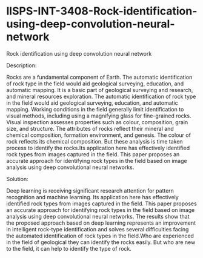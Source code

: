 # llSPS-INT-3408-Rock-identification-using-deep-convolution-neural-network
Rock identification using deep convolution neural network

Description:

Rocks are a fundamental component of Earth. The automatic identification of rock type in the field would aid geological surveying, education, and automatic mapping. It is a basic part of geological surveying and research, and mineral resources exploration. The automatic identification of rock type in the field would aid geological surveying, education, and automatic mapping. Working conditions in the field generally limit identification to visual methods, including using a magnifying glass for fine-grained rocks. Visual inspection assesses properties such as colour, composition, grain size, and structure. The attributes of rocks reflect their mineral and chemical composition, formation environment, and genesis. The colour of rock reflects its chemical composition. But these analysis is time taken process to identify the rocks.Its application here has effectively identified rock types from images captured in the field. This paper proposes an accurate approach for identifying rock types in the field based on image analysis using deep convolutional neural networks.


Solution:

Deep learning is receiving significant research attention for pattern recognition and machine learning. Its application here has effectively identified rock types from images captured in the field. This paper proposes an accurate approach for identifying rock types in the field based on image analysis using deep convolutional neural networks. The results show that the proposed approach based on deep learning represents an improvement in intelligent rock-type identification and solves several difficulties facing the automated identification of rock types in the field.Who are experienced in the field of geological they can identify the rocks easily. But who are new to the field, it can help to identify the type of rock.
